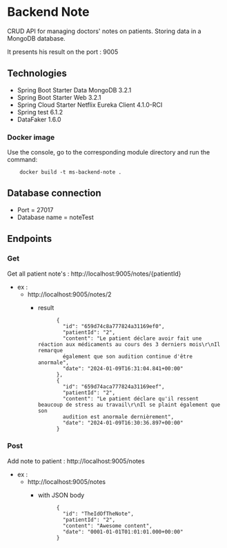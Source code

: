 # Backend Note

CRUD API for managing doctors' notes on patients.
Storing data in a MongoDB database.

It presents his result on the port : 9005

## Technologies

* Spring Boot Starter Data MongoDB 3.2.1
* Spring Boot Starter Web 3.2.1
* Spring Cloud Starter Netflix Eureka Client 4.1.0-RCI
* Spring test 6.1.2
* DataFaker 1.6.0

### Docker image

Use the console, go to the corresponding module directory and run the command:

        docker build -t ms-backend-note .

## Database connection

* Port = 27017
* Database name = noteTest

## Endpoints

### Get

Get all patient note's :
http://localhost:9005/notes/{patientId}

* ex :
    * http://localhost:9005/notes/2
        * result

                    {
                      "id": "659d74c8a777824a31169ef0",
                      "patientId": "2",
                      "content": "Le patient déclare avoir fait une réaction aux médicaments au cours des 3 derniers mois\r\nIl remarque
                      également que son audition continue d'être anormale",
                      "date": "2024-01-09T16:31:04.841+00:00"
                    },
                    {
                      "id": "659d74aca777824a31169eef",
                      "patientId": "2",
                      "content": "Le patient déclare qu'il ressent beaucoup de stress au travail\r\nIl se plaint également que son
                      audition est anormale dernièrement",
                      "date": "2024-01-09T16:30:36.897+00:00"
                    }

### Post

Add note to patient :
http://localhost:9005/notes

* ex :
    * http://localhost:9005/notes
        * with JSON body

                    {
                      "id": "TheIdOfTheNote",
                      "patientId": "2",
                      "content": "Awesome content",
                      "date": "0001-01-01T01:01:01.000+00:00"
                    }